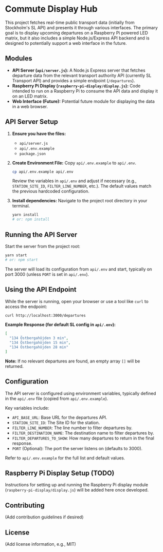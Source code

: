 # Commute Display Hub

This project fetches real-time public transport data (initially from Stockholm's SL API) and presents it through various interfaces. The primary goal is to display upcoming departures on a Raspberry Pi powered LED matrix, but it also includes a simple Node.js/Express API backend and is designed to potentially support a web interface in the future.

## Modules

*   **API Server (`api/server.js`):** A Node.js Express server that fetches departure data from the relevant transport authority API (currently SL Transport API) and provides a simple endpoint (`/departures`).
*   **Raspberry Pi Display (`raspberry-pi-display/display.js`):** Code intended to run on a Raspberry Pi to consume the API data and display it on an LED matrix.
*   **Web Interface (Future):** Potential future module for displaying the data in a web browser.

## API Server Setup

1.  **Ensure you have the files:**
    *   `api/server.js`
    *   `api/.env.example`
    *   `package.json`

2.  **Create Environment File:**
    Copy `api/.env.example` to `api/.env`.
    ```bash
    cp api/.env.example api/.env
    ```
    Review the variables in `api/.env` and adjust if necessary (e.g., `STATION_SITE_ID`, `FILTER_LINE_NUMBER`, etc.). The default values match the previous hardcoded configuration.

3.  **Install dependencies:**
    Navigate to the project root directory in your terminal.
    ```bash
    yarn install
    # or: npm install
    ```

## Running the API Server

Start the server from the project root:

```bash
yarn start
# or: npm start
```

The server will load its configuration from `api/.env` and start, typically on port 3000 (unless `PORT` is set in `api/.env`).

## Using the API Endpoint

While the server is running, open your browser or use a tool like `curl` to access the endpoint:

```bash
curl http://localhost:3000/departures
```

**Example Response (for default SL config in `api/.env`):**

```json
[
  "134 Östbergahöjden 3 min",
  "134 Östbergahöjden 15 min",
  "134 Östbergahöjden 28 min"
]
```

**Note:** If no relevant departures are found, an empty array `[]` will be returned.

## Configuration

The API server is configured using environment variables, typically defined in the `api/.env` file (copied from `api/.env.example`).

Key variables include:

*   `API_BASE_URL`: Base URL for the departures API.
*   `STATION_SITE_ID`: The Site ID for the station.
*   `FILTER_LINE_NUMBER`: The line number to filter departures by.
*   `FILTER_DESTINATION_NAME`: The destination name to filter departures by.
*   `FILTER_DEPARTURES_TO_SHOW`: How many departures to return in the final response.
*   `PORT` (Optional): The port the server listens on (defaults to 3000).

Refer to `api/.env.example` for the full list and default values.

## Raspberry Pi Display Setup (TODO)

Instructions for setting up and running the Raspberry Pi display module (`raspberry-pi-display/display.js`) will be added here once developed.

## Contributing

(Add contribution guidelines if desired)

## License

(Add license information, e.g., MIT) 